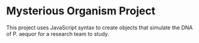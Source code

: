 # Mysterious Organism Project

This project uses JavaScript syntax to create objects that simulate the DNA of P. aequor for a research team to study.
